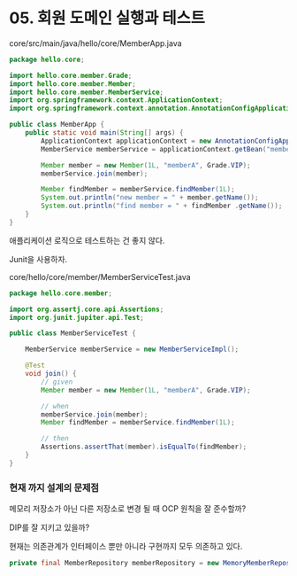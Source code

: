 # 05. 회원 도메인 실행과 테스트

core/src/main/java/hello/core/MemberApp.java

``` java
package hello.core;

import hello.core.member.Grade;
import hello.core.member.Member;
import hello.core.member.MemberService;
import org.springframework.context.ApplicationContext;
import org.springframework.context.annotation.AnnotationConfigApplicationContext;

public class MemberApp {
    public static void main(String[] args) {
        ApplicationContext applicationContext = new AnnotationConfigApplicationContext(AppConfig.class);
        MemberService memberService = applicationContext.getBean("memberService", MemberService.class);

        Member member = new Member(1L, "memberA", Grade.VIP);
        memberService.join(member);

        Member findMember = memberService.findMember(1L);
        System.out.println("new member = " + member.getName());
        System.out.println("find member = " + findMember .getName());
    }
}

```

애플리케이션 로직으로 테스트하는 건 좋지 않다.

Junit을 사용하자.

core/hello/core/member/MemberServiceTest.java

```java
package hello.core.member;

import org.assertj.core.api.Assertions;
import org.junit.jupiter.api.Test;

public class MemberServiceTest {

    MemberService memberService = new MemberServiceImpl();

    @Test
    void join() {
        // given
        Member member = new Member(1L, "memberA", Grade.VIP);

        // when
        memberService.join(member);
        Member findMember = memberService.findMember(1L);

        // then
        Assertions.assertThat(member).isEqualTo(findMember);
    }
}
```





### 현재 까지 설계의 문제점

메모리 저장소가 아닌 다른 저장소로 변경 될 때 OCP 원칙을 잘 준수할까?

DIP를 잘 지키고 있을까?



현재는 의존관계가 인터페이스 뿐만 아니라 구현까지 모두 의존하고 있다.

```java
private final MemberRepository memberRepository = new MemoryMemberRepository();
```

